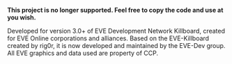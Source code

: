 **This project is no longer supported. Feel free to copy the code and use at you wish.**

Developed for version 3.0+ of EVE Development Network Killboard, created for EVE Online corporations and alliances. Based on the EVE-Killboard created by rig0r, it is now developed and maintained by the EVE-Dev group. All EVE graphics and data used are property of CCP.